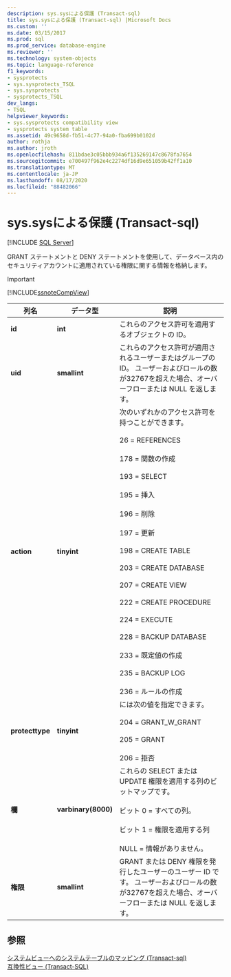 ```yaml
---
description: sys.sysによる保護 (Transact-sql)
title: sys.sysによる保護 (Transact-sql) |Microsoft Docs
ms.custom: ''
ms.date: 03/15/2017
ms.prod: sql
ms.prod_service: database-engine
ms.reviewer: ''
ms.technology: system-objects
ms.topic: language-reference
f1_keywords:
- sysprotects
- sys.sysprotects_TSQL
- sys.sysprotects
- sysprotects_TSQL
dev_langs:
- TSQL
helpviewer_keywords:
- sys.sysprotects compatibility view
- sysprotects system table
ms.assetid: 49c9658d-fb51-4c77-94a0-fba699b0102d
author: rothja
ms.author: jroth
ms.openlocfilehash: 811bdae3c05bbb934a6f135269147c8678fa7654
ms.sourcegitcommit: e700497f962e4c2274df16d9e651059b42ff1a10
ms.translationtype: MT
ms.contentlocale: ja-JP
ms.lasthandoff: 08/17/2020
ms.locfileid: "88482066"
---
```

# <a name="syssysprotects-transact-sql"></a>sys.sysによる保護 (Transact-sql)
[!INCLUDE [SQL Server](../../includes/applies-to-version/sqlserver.md)]

  GRANT ステートメントと DENY ステートメントを使用して、データベース内のセキュリティアカウントに適用されている権限に関する情報を格納します。  
  
> [!IMPORTANT]  
>  [!INCLUDE[ssnoteCompView](../../includes/ssnotecompview-md.md)]  
  
|列名|データ型|説明|  
|-----------------|---------------|-----------------|  
|**id**|**int**|これらのアクセス許可を適用するオブジェクトの ID。|  
|**uid**|**smallint**|これらのアクセス許可が適用されるユーザーまたはグループの ID。 ユーザーおよびロールの数が32767を超えた場合、オーバーフローまたは NULL を返します。|  
|**action**|**tinyint**|次のいずれかのアクセス許可を持つことができます。<br /><br /> 26 = REFERENCES<br /><br /> 178 = 関数の作成<br /><br /> 193 = SELECT<br /><br /> 195 = 挿入<br /><br /> 196 = 削除<br /><br /> 197 = 更新<br /><br /> 198 = CREATE TABLE<br /><br /> 203 = CREATE DATABASE<br /><br /> 207 = CREATE VIEW<br /><br /> 222 = CREATE PROCEDURE<br /><br /> 224 = EXECUTE<br /><br /> 228 = BACKUP DATABASE<br /><br /> 233 = 既定値の作成<br /><br /> 235 = BACKUP LOG<br /><br /> 236 = ルールの作成|  
|**protecttype**|**tinyint**|には次の値を指定できます。<br /><br /> 204 = GRANT_W_GRANT<br /><br /> 205 = GRANT<br /><br /> 206 = 拒否|  
|**欄**|**varbinary(8000)**|これらの SELECT または UPDATE 権限を適用する列のビットマップです。<br /><br /> ビット 0 = すべての列。<br /><br /> ビット 1 = 権限を適用する列<br /><br /> NULL = 情報がありません。|  
|**権限**|**smallint**|GRANT または DENY 権限を発行したユーザーのユーザー ID です。 ユーザーおよびロールの数が32767を超えた場合、オーバーフローまたは NULL を返します。|  
  
## <a name="see-also"></a>参照  
 [システムビューへのシステムテーブルのマッピング &#40;Transact-sql&#41;](../../relational-databases/system-tables/mapping-system-tables-to-system-views-transact-sql.md)   
 [互換性ビュー &#40;Transact-SQL&#41;](~/relational-databases/system-compatibility-views/system-compatibility-views-transact-sql.md)  
  
  
